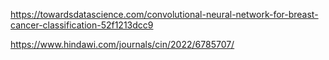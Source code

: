 https://towardsdatascience.com/convolutional-neural-network-for-breast-cancer-classification-52f1213dcc9

https://www.hindawi.com/journals/cin/2022/6785707/
